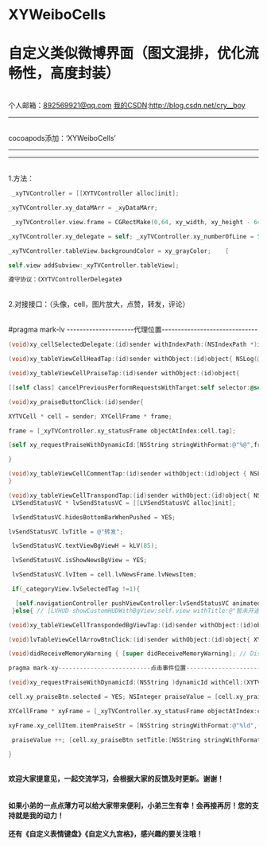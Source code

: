 # XYWeiboCells
自定义类似微博界面（图文混排，优化流畅性，高度封装）
===
<br>个人邮箱：892569921@qq.com [我的CSDN](http://blog.csdn.net/cry__boy):http://blog.csdn.net/cry__boy <br/>
___
<br>cocoapods添加：‘XYWeiboCells’<br/> 
___
---
<br>1.方法：<br/>
```objective-c
 _xyTVController = [[XYTVController alloc]init]; 

_xyTVController.xy_dataMArr = _xyDataMArr;

 _xyTVController.view.frame = CGRectMake(0,64, xy_width, xy_height - 64); 

_xyTVController.xy_delegate = self; _xyTVController.xy_numberOfLine = 5; 

_xyTVController.tableView.backgroundColor = xy_grayColor;    [

self.view addSubview:_xyTVController.tableView];    

遵守协议：《XYTVControllerDelegate》 
```

<br>2.对接接口：（头像，cell，图片放大，点赞，转发，评论）<br/>

 <br>#pragma mark-lv ---------------------代理位置------------------------------<br/>
```objective-c
(void)xy_cellSelectedDelegate:(id)sender withIndexPath:(NSIndexPath *)indexPath{ NSLog(@"\n进入了详情页\n"); }

(void)xy_tableViewCellHeadTap:(id)sender withObject:(id)object{ NSLog(@"\n进入了个人页\n"); }

(void)xy_tableViewCellPraiseTap:(id)sender withObject:(id)object{

[[self class] cancelPreviousPerformRequestsWithTarget:self selector:@selector(xy_praiseButtonClick:) object:object]; [self performSelector:@selector(xy_praiseButtonClick:) withObject:object afterDelay:0.3]; }

(void)xy_praiseButtonClick:(id)sender{

XYTVCell * cell = sender; XYCellFrame * frame;

frame = [_xyTVController.xy_statusFrame objectAtIndex:cell.tag];

[self xy_requestPraiseWithDynamicId:[NSString stringWithFormat:@"%@",frame.xy_cellItem.itemId] withCell:cell];

}

(void)xy_tableViewCellCommentTap:(id)sender withObject:(id)object { NSLog(@"\n进入详情页\n");
}

(void)xy_tableViewCellTranspondTap:(id)sender withObject:(id)object{ NSLog(@"\n转发事件触发了\n"); XYTVCell * cell = object;
 LVSendStatusVC * lvSendStatusVC = [[LVSendStatusVC alloc]init]; 

 lvSendStatusVC.hidesBottomBarWhenPushed = YES; 

lvSendStatusVC.lvTitle = @"转发"; 

 lvSendStatusVC.textViewBgViewH = kLV(85); 

 lvSendStatusVC.isShowNewsBgView = YES; 

 lvSendStatusVC.lvItem = cell.lvNewsFrame.lvNewsItem; 

 if(_categoryView.lvSelectedTag !=1){

  [self.navigationController pushViewController:lvSendStatusVC animated:YES]; //
 }else{ // [LVHUD showCustomHUDWithBgView:self.view withTitle:@"暂未开通此功能!"]; // } }

(void)xy_tableViewCellTranspondedBgViewTap:(id)sender withObject:(id)object{ NSLog(@"\n转发事件触发了\n"); }

(void)lvTableViewCellArrowBtnClick:(id)sender withObject:(id)object{ XYTVCell * cell = object; // _selectedDynamicId = cell.lvNewsFrame.lvNewsItem.itemId; // [_lvMoreActionSheet showInView:self.view]; }

(void)didReceiveMemoryWarning { [super didReceiveMemoryWarning]; // Dispose of any resources that can be recreated. }

pragma mark-xy--------------------------点击事件位置------------------------------

(void)xy_requestPraiseWithDynamicId:(NSString )dynamicId withCell:(XYTVCell)cell{

cell.xy_praiseBtn.selected = YES; NSInteger praiseValue = [cell.xy_praiseBtn.currentTitle integerValue];

XYCellFrame * xyFrame = [_xyTVController.xy_statusFrame objectAtIndex:cell.tag];

xyFrame.xy_cellItem.itemPraiseStr = [NSString stringWithFormat:@"%ld",(long)praiseValue]; xyFrame.xy_cellItem.itemIsPraisedByMe = @"1";

 praiseValue ++; [cell.xy_praiseBtn setTitle:[NSString stringWithFormat:@"%ld",(long)praiseValue] forState:UIControlStateNormal];

} 
```

<br>**欢迎大家提意见，一起交流学习，会根据大家的反馈及时更新。谢谢！**<br/>  
<br>**如果小弟的一点点薄力可以给大家带来便利，小弟三生有幸！会再接再厉！您的支持就是我的动力！**<br/>
<br>**还有《自定义表情键盘》《自定义九宫格》，感兴趣的要关注哦！**<br/>
